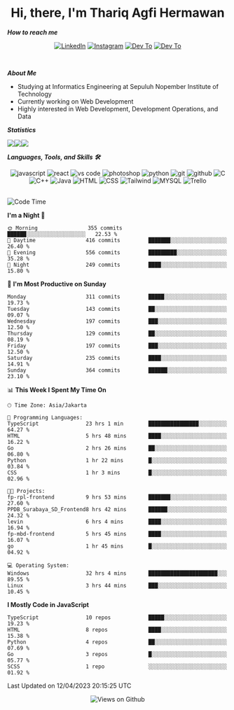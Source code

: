 <div align="center">
  <h1>Hi, there, I'm Thariq Agfi Hermawan</h1>
</div>


***How to reach me***
<p align='center'>
   <a href="https://www.linkedin.com/in/thariqagfihermawan" target="_blank"><img src="https://img.shields.io/badge/LinkedIn-0077B5?style=for-the-badge&logo=linkedin&logoColor=white" alt="LinkedIn"></a>
   <a href="https://www.instagram.com/thoriqagfi" target="_blank"><img src="https://img.shields.io/badge/Instagram-E4405F?style=for-the-badge&logo=instagram&logoColor=white" alt="Instagram"></a>
   <a href="https://medium.com/@thoriq.aghfi60" target="_blank"><img src="https://img.shields.io/badge/Medium-12100E?style=for-the-badge&logo=medium&logoColor=white" alt="Dev To"></a>
   <a href="https://linktr.ee/thoriqagfi" target="_blank"><img src="https://img.shields.io/badge/linktree-1de9b6?style=for-the-badge&logo=linktree&logoColor=white" alt="Dev To"></a>
</p>

<br>

***About Me***
- Studying at Informatics Engineering at Sepuluh Nopember Institute of Technology
- Currently working on Web Development
- Highly interested in Web Development, Development Operations, and Data

***Statistics***

<!-- [![GitHub Streak](http://github-readme-streak-stats.herokuapp.com?user=thoriqagfi&theme=dark)](https://git.io/streak-stats) -->

<div align="center">
  <div style="display: flex;">
    <img src="http://github-readme-streak-stats.herokuapp.com?user=thoriqagfi&theme=chartreuse-dark"/>
    <img src="https://github-readme-stats.vercel.app/api/top-langs/?username=thoriqagfi&layout=compact&&theme=chartreuse-dark&langs_count=8)](https://github.com/thoriqagfi"/>
    <img src="https://github-readme-stats.vercel.app/api?username=thoriqagfi&show_icons=true&theme=chartreuse-dark"/>
  </div>
</div>

<!-- [![Top Langs](https://github-readme-stats.vercel.app/api/top-langs/?username=thoriqagfi&layout=compact&&theme=chartreuse-dark&langs_count=8)](https://github.com/thoriqagfi)
< ![Agfi's GitHub stats](https://github-readme-stats.vercel.app/api?username=thoriqagfi&show_icons=true&theme=chartreuse-dark) -->

***Languages, Tools, and Skills 🛠***

  <div align="center">
    <img src="https://img.shields.io/badge/JavaScript-F7DF1E?style=for-the-badge&logo=javascript&logoColor=black" alt="javascript" />
    <img src="https://img.shields.io/badge/React-61DAFB?style=for-the-badge&logo=react&logoColor=black" alt="react" />
    <img src="https://img.shields.io/badge/vs%20code-007ACC?style=for-the-badge&logo=visual%20studio%20code&logoColor=white" alt="vs code" />
    <img src="https://img.shields.io/badge/adobe%20photoshop-31A8FF?style=for-the-badge&logo=adobe%20photoshop&logoColor=white" alt="photoshop" />
    <img src="https://img.shields.io/badge/python-3776AB?style=for-the-badge&logo=python&logoColor=white" alt="python" />
    <img src="https://img.shields.io/badge/Git-F05032?style=for-the-badge&logo=git&logoColor=white" alt="git" />
    <img src="https://img.shields.io/badge/GitHub-100000?style=for-the-badge&logo=github&logoColor=white" alt="github" />
    <img src="https://img.shields.io/badge/c-%2300599C.svg?style=for-the-badge&logo=c&logoColor=white" alt="C" />
    <img src="https://img.shields.io/badge/c++-%2300599C.svg?style=for-the-badge&logo=c%2B%2B&logoColor=white" alt="C++" />
    <img src="https://img.shields.io/badge/Java-ED8B00?style=for-the-badge&logo=java&logoColor=white" alt="Java"/>
    <img src="https://img.shields.io/badge/HTML5-E34F26?style=for-the-badge&logo=html5&logoColor=white" alt="HTML" />
    <img src="https://img.shields.io/badge/CSS-239120?&style=for-the-badge&logo=css3&logoColor=white" alt ="CSS" />
    <img src="https://img.shields.io/badge/tailwindcss-%2338B2AC.svg?style=for-the-badge&logo=tailwind-css&logoColor=white" alt="Tailwind" />
    <img src="https://img.shields.io/badge/MySQL-00000F?style=for-the-badge&logo=mysql&logoColor=white" alt="MYSQL" />
    <img src="https://img.shields.io/badge/Trello-%23026AA7.svg?style=for-the-badge&logo=Trello&logoColor=white" alt="Trello" />
  </div><br>

<!--START_SECTION:waka-->
![Code Time](http://img.shields.io/badge/Code%20Time-303%20hrs%2047%20mins-blue)

**I'm a Night 🦉** 

```text
🌞 Morning                355 commits         ██████░░░░░░░░░░░░░░░░░░░   22.53 % 
🌆 Daytime                416 commits         ███████░░░░░░░░░░░░░░░░░░   26.40 % 
🌃 Evening                556 commits         █████████░░░░░░░░░░░░░░░░   35.28 % 
🌙 Night                  249 commits         ████░░░░░░░░░░░░░░░░░░░░░   15.80 % 
```
📅 **I'm Most Productive on Sunday** 

```text
Monday                   311 commits         █████░░░░░░░░░░░░░░░░░░░░   19.73 % 
Tuesday                  143 commits         ██░░░░░░░░░░░░░░░░░░░░░░░   09.07 % 
Wednesday                197 commits         ███░░░░░░░░░░░░░░░░░░░░░░   12.50 % 
Thursday                 129 commits         ██░░░░░░░░░░░░░░░░░░░░░░░   08.19 % 
Friday                   197 commits         ███░░░░░░░░░░░░░░░░░░░░░░   12.50 % 
Saturday                 235 commits         ████░░░░░░░░░░░░░░░░░░░░░   14.91 % 
Sunday                   364 commits         ██████░░░░░░░░░░░░░░░░░░░   23.10 % 
```


📊 **This Week I Spent My Time On** 

```text
🕑︎ Time Zone: Asia/Jakarta

💬 Programming Languages: 
TypeScript               23 hrs 1 min        ████████████████░░░░░░░░░   64.27 % 
HTML                     5 hrs 48 mins       ████░░░░░░░░░░░░░░░░░░░░░   16.22 % 
Go                       2 hrs 26 mins       ██░░░░░░░░░░░░░░░░░░░░░░░   06.80 % 
Python                   1 hr 22 mins        █░░░░░░░░░░░░░░░░░░░░░░░░   03.84 % 
CSS                      1 hr 3 mins         █░░░░░░░░░░░░░░░░░░░░░░░░   02.96 % 

🐱‍💻 Projects: 
fp-rpl-frontend          9 hrs 53 mins       ███████░░░░░░░░░░░░░░░░░░   27.60 % 
PPDB_Surabaya_SD_Frontend8 hrs 42 mins       ██████░░░░░░░░░░░░░░░░░░░   24.32 % 
levin                    6 hrs 4 mins        ████░░░░░░░░░░░░░░░░░░░░░   16.94 % 
fp-mbd-frontend          5 hrs 45 mins       ████░░░░░░░░░░░░░░░░░░░░░   16.07 % 
go                       1 hr 45 mins        █░░░░░░░░░░░░░░░░░░░░░░░░   04.92 % 

💻 Operating System: 
Windows                  32 hrs 4 mins       ██████████████████████░░░   89.55 % 
Linux                    3 hrs 44 mins       ███░░░░░░░░░░░░░░░░░░░░░░   10.45 % 
```

**I Mostly Code in JavaScript** 

```text
TypeScript               10 repos            █████░░░░░░░░░░░░░░░░░░░░   19.23 % 
HTML                     8 repos             ████░░░░░░░░░░░░░░░░░░░░░   15.38 % 
Python                   4 repos             ██░░░░░░░░░░░░░░░░░░░░░░░   07.69 % 
Go                       3 repos             █░░░░░░░░░░░░░░░░░░░░░░░░   05.77 % 
SCSS                     1 repo              ░░░░░░░░░░░░░░░░░░░░░░░░░   01.92 % 
```




 Last Updated on 12/04/2023 20:15:25 UTC
<!--END_SECTION:waka-->

<div align="center">
<img src="https://komarev.com/ghpvc/?username=thoriqagfi&color=blue" alt="Views on Github" />
</div>